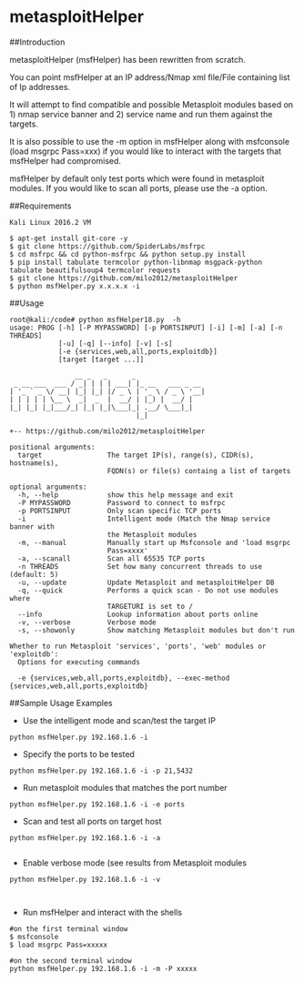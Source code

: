 metasploitHelper  
================  
##Introduction

metasploitHelper (msfHelper) has been rewritten from scratch. 

You can point msfHelper at an IP address/Nmap xml file/File containing list of Ip addresses. 

It will attempt to find compatible and possible Metasploit modules based on 1) nmap service banner and 2) service name and run them against the targets.

It is also possible to use the -m option in msfHelper along with msfconsole (load msgrpc Pass=xxx) if you would like to interact with the targets that msfHelper had compromised.
  
msfHelper by default only test ports which were found in metasploit modules.  If you would like to scan all ports, please use the -a option.
    
##Requirements
```
Kali Linux 2016.2 VM

$ apt-get install git-core -y 
$ git clone https://github.com/SpiderLabs/msfrpc
$ cd msfrpc && cd python-msfrpc && python setup.py install
$ pip install tabulate termcolor python-libnmap msgpack-python tabulate beautifulsoup4 termcolor requests
$ git clone https://github.com/milo2012/metasploitHelper
$ python msfHelper.py x.x.x.x -i 

```  
  
##Usage  
```
root@kali:/code# python msfHelper18.py  -h
usage: PROG [-h] [-P MYPASSWORD] [-p PORTSINPUT] [-i] [-m] [-a] [-n THREADS]
            [-u] [-q] [--info] [-v] [-s]
            [-e {services,web,all,ports,exploitdb}]
            [target [target ...]]

                __ _   _      _                 
 _ __ ___  ___ / _| | | | ___| |_ __   ___ _ __ 
| '_ ` _ \/ __| |_| |_| |/ _ \ | '_ \ / _ \ '__|
| | | | | \__ \  _|  _  |  __/ | |_) |  __/ |   
|_| |_| |_|___/_| |_| |_|\___|_| .__/ \___|_|   
                               |_|              

+-- https://github.com/milo2012/metasploitHelper

positional arguments:
  target                The target IP(s), range(s), CIDR(s), hostname(s),
                        FQDN(s) or file(s) containg a list of targets

optional arguments:
  -h, --help            show this help message and exit
  -P MYPASSWORD         Password to connect to msfrpc
  -p PORTSINPUT         Only scan specific TCP ports
  -i                    Intelligent mode (Match the Nmap service banner with
                        the Metasploit modules
  -m, --manual          Manually start up Msfconsole and 'load msgrpc
                        Pass=xxxx'
  -a, --scanall         Scan all 65535 TCP ports
  -n THREADS            Set how many concurrent threads to use (default: 5)
  -u, --update          Update Metasploit and metasploitHelper DB
  -q, --quick           Performs a quick scan - Do not use modules where
                        TARGETURI is set to /
  --info                Lookup information about ports online
  -v, --verbose         Verbose mode
  -s, --showonly        Show matching Metasploit modules but don't run

Whether to run Metasploit 'services', 'ports', 'web' modules or 'exploitdb':
  Options for executing commands

  -e {services,web,all,ports,exploitdb}, --exec-method {services,web,all,ports,exploitdb}

```  
     
##Sample Usage Examples
- Use the intelligent mode and scan/test the target IP
```  
python msfHelper.py 192.168.1.6 -i

```    
- Specify the ports to be tested
```  
python msfHelper.py 192.168.1.6 -i -p 21,5432  

```    
- Run metasploit modules that matches the port number   
```  
python msfHelper.py 192.168.1.6 -i -e ports

```    
- Scan and test all ports on target host  
```  
python msfHelper.py 192.168.1.6 -i -a
 
```    
- Enable verbose mode (see results from Metasploit modules  
```  
python msfHelper.py 192.168.1.6 -i -v
 
 
```    
- Run msfHelper and interact with the shells
```  
#on the first terminal window
$ msfconsole
$ load msgrpc Pass=xxxxx

#on the second terminal window
python msfHelper.py 192.168.1.6 -i -m -P xxxxx
 
